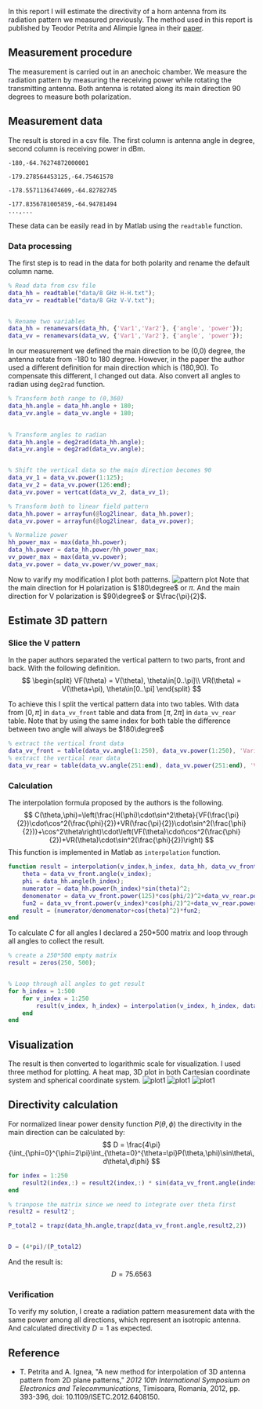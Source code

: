 In this report I will estimate the directivity of a horn antenna from its radiation pattern we measured previously. The method used in this report is published by Teodor Petrita and Alimpie Ignea in their [paper](https://ieeexplore.ieee.org/abstract/document/6408150).

## Measurement procedure
The measurement is carried out in an anechoic chamber. We measure the radiation pattern by measuring the receiving power while rotating the transmitting antenna. Both antenna is rotated along its main direction 90 degrees to measure both polarization.

## Measurement data
The result is stored in a csv file. The first column is antenna angle in degree, second column is receiving power in dBm.
```csv
-180,-64.76274872000001

-179.278564453125,-64.75461578

-178.5571136474609,-64.82782745

-177.8356781005859,-64.94781494
...,...
```

These data can be easily read in by Matlab using the `readtable` function.

### Data processing
The first step is to read in the data for both polarity and rename the default column name.
```matlab
% Read data from csv file
data_hh = readtable("data/8 GHz H-H.txt");
data_vv = readtable("data/8 GHz V-V.txt");


% Rename two variables
data_hh = renamevars(data_hh, {'Var1','Var2'}, {'angle', 'power'});
data_vv = renamevars(data_vv, {'Var1','Var2'}, {'angle', 'power'});
```

In our measurement we defined the main direction to be (0,0) degree, the antenna rotate from -180 to 180 degree. However, in the paper the author used a different definition for main direction which is (180,90). To compensate this different, I changed out data. Also convert all angles to radian using `deg2rad` function.
```matlab
% Transform both range to (0,360)
data_hh.angle = data_hh.angle + 180;
data_vv.angle = data_vv.angle + 180;

  
% Transform angles to radian
data_hh.angle = deg2rad(data_hh.angle);
data_vv.angle = deg2rad(data_vv.angle);


% Shift the vertical data so the main direction becomes 90
data_vv_1 = data_vv.power(1:125);
data_vv_2 = data_vv.power(126:end);
data_vv.power = vertcat(data_vv_2, data_vv_1);

% Transform both to linear field pattern
data_hh.power = arrayfun(@log2linear, data_hh.power);
data_vv.power = arrayfun(@log2linear, data_vv.power);

% Normalize power
hh_power_max = max(data_hh.power);
data_hh.power = data_hh.power/hh_power_max;
vv_power_max = max(data_vv.power);
data_vv.power = data_vv.power/vv_power_max;

```

Now to varify my modification I plot both patterns.
![pattern plot](plots/pattern1.jpg)
Note that the main direction for H polarization is $180\degree$ or $\pi$. And the main direction for V polarization is $90\degree$ or $\frac{\pi}{2}$.

## Estimate 3D pattern
### Slice the V pattern
In the paper authors separated the vertical pattern to two parts, front and back. With the following definition.
$$
\begin{split}
VF(\theta) = V(\theta), \theta\in[0..\pi]\\
VR(\theta) = V(\theta+\pi), \theta\in[0..\pi]
\end{split}
$$

To achieve this I split the vertical pattern data into two tables. With data from $[0,\pi]$ in `data_vv_front` table and data from $[\pi,2\pi]$ in `data_vv_rear` table. Note that by using the same index for both table the difference between two angle will always be $180\degree$
```matlab
% extract the vertical front data
data_vv_front = table(data_vv.angle(1:250), data_vv.power(1:250), 'VariableNames', {'angle', 'power'});
% extract the vertical rear data
data_vv_rear = table(data_vv.angle(251:end), data_vv.power(251:end), 'VariableNames', {'angle', 'power'});

```

### Calculation
The interpolation formula proposed by the authors is the following.
$$
C(\theta,\phi)=\left(\frac{H(\phi)\cdot\sin^2\theta}{VF(\frac{\pi}{2})\cdot\cos^2(\frac{\phi}{2})+VR(\frac{\pi}{2})\cdot\sin^2(\frac{\phi}{2})}+\cos^2\theta\right)\cdot\left(VF(\theta)\cdot\cos^2(\frac{\phi}{2})+VR(\theta)\cdot\sin^2(\frac{\phi}{2})\right)
$$
This function is implemented in Matlab as `interpolation` function.
```matlab
function result = interpolation(v_index,h_index, data_hh, data_vv_front, data_vv_rear)
    theta = data_vv_front.angle(v_index);
    phi = data_hh.angle(h_index);
    numerator = data_hh.power(h_index)*sin(theta)^2;
    denomenator = data_vv_front.power(125)*cos(phi/2)^2+data_vv_rear.power(125)*sin(phi/2)^2;
    fun2 = data_vv_front.power(v_index)*cos(phi/2)^2+data_vv_rear.power(v_index)*sin(phi/2)^2;
    result = (numerator/denomenator+cos(theta)^2)*fun2;
end
```

To calculate $C$ for all angles I declared a 250*500 matrix and loop through all angles to collect the result.
```matlab
% create a 250*500 empty matrix
result = zeros(250, 500);


% Loop through all angles to get result
for h_index = 1:500
    for v_index = 1:250
        result(v_index, h_index) = interpolation(v_index, h_index, data_hh, data_vv_front, data_vv_rear);
    end
end
```

## Visualization
The result is then converted to logarithmic scale for visualization. I used three method for plotting. A heat map, 3D plot in both Cartesian coordinate system and spherical coordinate system.
![plot1](plots/pattern4.jpg)
![plot1](plots/pattern2.jpg)
![plot1](plots/pattern3.jpg)

## Directivity calculation
For normalized linear power density function $P(\theta,\phi)$ the directivity in the main direction can be calculated by:
$$
D = \frac{4\pi}{\int_{\phi=0}^{\phi=2\pi}\int_{\theta=0}^{\theta=\pi}P(\theta,\phi)\sin\theta\,d\theta\,d\phi}
$$

```matlab
for index = 1:250
    result2(index,:) = result2(index,:) * sin(data_vv_front.angle(index));
end

% tranpose the matrix since we need to integrate over theta first
result2 = result2';

P_total2 = trapz(data_hh.angle,trapz(data_vv_front.angle,result2,2))


D = (4*pi)/(P_total2)
```
And the result is:
$$
D = 75.6563
$$

### Verification 
To verify my solution, I create a radiation pattern measurement data with the same power among all directions, which represent an isotropic antenna. And calculated directivity $D = 1$ as expected.


## Reference
- T. Petrita and A. Ignea, "A new method for interpolation of 3D antenna pattern from 2D plane patterns," _2012 10th International Symposium on Electronics and Telecommunications_, Timisoara, Romania, 2012, pp. 393-396, doi: 10.1109/ISETC.2012.6408150.